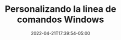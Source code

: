 ---
title: "Personalizando la linea de comandos Windows"
date: 2022-04-21T17:39:54-05:00
description: 'Cómo personalizar tu línea de comando.'
---
